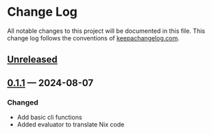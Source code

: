 # Change Log
All notable changes to this project will be documented in this file. This change log follows the conventions of [keepachangelog.com](http://keepachangelog.com/).

## [Unreleased]

## [0.1.1] — 2024-08-07
### Changed
* Add basic cli functions
* Added evaluator to translate Nix code

[0.1.1]: https://github.com/tanelso2/hack-a-lisp/compare/0.0.0...0.1.1
[Unreleased]: https://github.com/tanelso2/hack-a-lisp/compare/0.1.1...HEAD

